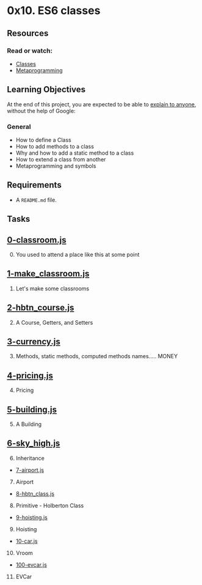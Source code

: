 # 0x10. ES6 classes


## Resources
### Read or watch:
* [Classes](https://developer.mozilla.org/en-US/docs/Web/JavaScript/Reference/Classes)
* [Metaprogramming](https://www.keithcirkel.co.uk/metaprogramming-in-es6-symbols/#symbolspecies)

## Learning Objectives
At the end of this project, you are expected to be able to [explain to anyone](https://fs.blog/2012/04/feynman-technique/), without the help of Google:
### General
* How to define a Class
* How to add methods to a class
* Why and how to add a static method to a class
* How to extend a class from another
* Metaprogramming and symbols

## Requirements
* A ```README.md``` file.

## Tasks
## [0-classroom.js](./0-classroom.js)
0. You used to attend a place like this at some point

## [1-make_classroom.js](./1-make_classroom.js) 
1. Let's make some classrooms

## [2-hbtn_course.js](./2-hbtn_course.js) 
2. A Course, Getters, and Setters

## [3-currency.js](./3-currency.js)
3. Methods, static methods, computed methods names..... MONEY

## [4-pricing.js](./4-pricing.js) 
4. Pricing

## [5-building.js](./5-building.js)
5. A Building

## [6-sky_high.js](./6-sky_high.js)
6. Inheritance

* [7-airport.js](./7-airport.js)
7. Airport

* [8-hbtn_class.js](./8-hbtn_class.js)
8. Primitive - Holberton Class

* [9-hoisting.js](./9-hoisting.js])
9. Hoisting

* [10-car.js](./10-car.js)
10. Vroom

* [100-evcar.js](./100-evcar.js)
11. EVCar